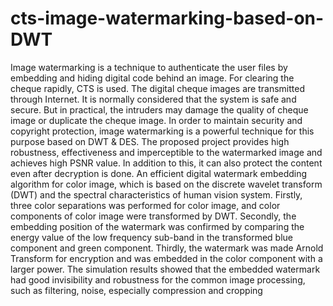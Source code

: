 # cts-image-watermarking-based-on-DWT
Image watermarking is a technique to authenticate the user files by embedding  and hiding digital code behind an image. For clearing the cheque rapidly, CTS is  used. The digital cheque images are transmitted through Internet. It is normally  considered that the system is safe and secure. But in practical, the intruders may  damage the quality of cheque image or duplicate the cheque image. In order to  maintain security and copyright protection, image watermarking is a powerful  technique for this purpose based on DWT &amp; DES. The proposed project  provides high robustness, effectiveness and imperceptible to the watermarked  image and achieves high PSNR value. In addition to this, it can also protect the  content even after decryption is done. An efficient digital watermark embedding algorithm for color image, which is  based on the discrete wavelet transform (DWT) and the spectral characteristics  of human vision system. Firstly, three color separations was performed for color  image, and color components of color image were transformed by DWT.  Secondly, the embedding position of the watermark was confirmed by  comparing the energy value of the low frequency sub-band in the transformed  blue component and green component. Thirdly, the watermark was made Arnold  Transform for encryption and was embedded in the color component with a  larger power. The simulation results showed that the embedded watermark had  good invisibility and robustness for the common image processing, such as  filtering, noise, especially compression and cropping
